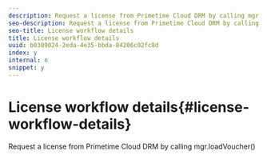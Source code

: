 ```yaml
---
description: Request a license from Primetime Cloud DRM by calling mgr.loadVoucher()
seo-description: Request a license from Primetime Cloud DRM by calling mgr.loadVoucher()
seo-title: License workflow details
title: License workflow details
uuid: b0389024-2eda-4e35-bbda-84206c02fc8d
index: y
internal: n
snippet: y
---
```


# License workflow details{#license-workflow-details}

Request a license from Primetime Cloud DRM by calling mgr.loadVoucher()

